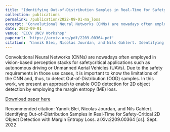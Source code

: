 ```yaml
---
title: "Identifying Out-of-Distribution Samples in Real-Time for Safety-Critical 2D Object Detection with Margin Entropy Loss"
collection: publications
permalink: /publication/2022-09-01-ma_loss
excerpt: 'Convolutional Neural Networks (CNNs) are nowadays often employed in vision-based perception stacks for safetycritical applications such as autonomous driving or Unmanned Aerial Vehicles (UAVs). Due to the safety requirements in those use cases, it is important to know the limitations of the CNN and, thus, to detect Out-of-Distribution (OOD) samples. In this work, we present an approach to enable OOD detection for 2D object detection by employing the margin entropy (ME) loss.'
date: 2022-09-01
venue: 'ECCV UNCV Workshop'
paperurl: 'https://arxiv.org/pdf/2209.00364.pdf'
citation: 'Yannik Blei, Nicolas Jourdan, and Nils Gahlert. Identifying Out-of-Distribution Samples in Real-Time for Safety-Critical 2D Object Detection with Margin Entropy Loss. arXiv:2209.00364 [cs]. Sept. 2022'
---
```

Convolutional Neural Networks (CNNs) are nowadays often employed in vision-based perception stacks for safetycritical applications such as autonomous driving or Unmanned Aerial Vehicles (UAVs). Due to the safety requirements in those use cases, it is important to know the limitations of the CNN and, thus, to detect Out-of-Distribution (OOD) samples. In this work, we present an approach to enable OOD detection for 2D object detection by employing the margin entropy (ME) loss.

[Download paper here](https://arxiv.org/pdf/2209.00364.pdf)

Recommended citation: Yannik Blei, Nicolas Jourdan, and Nils Gahlert. Identifying Out-of-Distribution Samples in Real-Time for Safety-Critical 2D Object Detection with Margin Entropy Loss. arXiv:2209.00364 [cs]. Sept. 2022